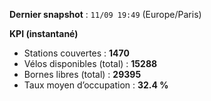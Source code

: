 **Dernier snapshot** : `11/09 19:49` (Europe/Paris)

**KPI (instantané)**

- Stations couvertes : **1470**
- Vélos disponibles (total) : **15288**
- Bornes libres (total) : **29395**
- Taux moyen d’occupation : **32.4 %**
